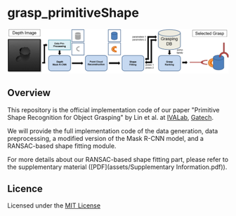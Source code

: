 # grasp_primitiveShape

<p align="center">
	<img src ="assets/pipeline_v9.png" width="1000" />
</p>


## Overview
This repository is the official implementation code of our paper "Primitive Shape Recognition for Object Grasping" by Lin et al. at [IVALab](https://ivalab.gatech.edu/), [Gatech](https://www.gatech.edu/). 

We will provide the full implementation code of the data generation, data preprocessing, a modified version of the Mask R-CNN model, and a RANSAC-based shape fitting module.

For more details about our RANSAC-based shape fitting part, please refer to the supplementary material ([PDF](assets/Supplementary Information.pdf)).

## Licence

Licensed under the [MIT License](LICENSE)
